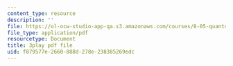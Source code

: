 ```yaml
---
content_type: resource
description: ''
file: https://ol-ocw-studio-app-qa.s3.amazonaws.com/courses/8-05-quantum-physics-ii-fall-2013/f879577e2660888d278e238385269edc_Oi-JCJePLlc.pdf
file_type: application/pdf
resourcetype: Document
title: 3play pdf file
uid: f879577e-2660-888d-278e-238385269edc
---
```

